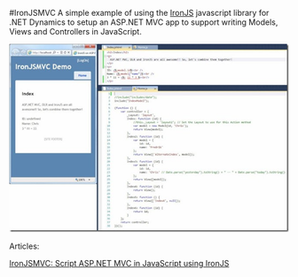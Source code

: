 #IronJSMVC
A simple example of using the [IronJS](https://github.com/fholm/IronJS) javascript library for .NET Dynamics to setup an ASP.NET MVC app to support writing Models, Views and Controllers in JavaScript.

![IronJSMVC Screenshot](IronJSMVCScreenshot.jpeg)

Articles:

[IronJSMVC: Script ASP.NET MVC in JavaScript using IronJS](http://pietschsoft.com/post/2012/01/21/IronJSMVC-Script-ASPNET-MVC-in-JavaScript-using-IronJS)